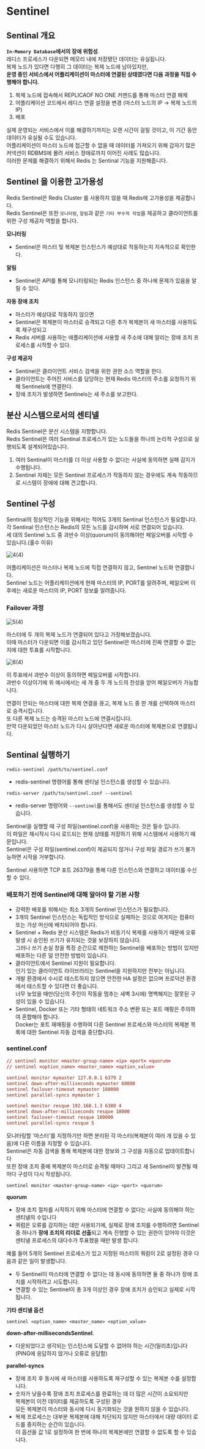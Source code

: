 # Sentinel 
## Sentinal 개요  
       
**`In-Memory Database`에서의 장애 위험성**.       
레디스 프로세스가 다운되면 메모리 내에 저장됐던 데이터는 유실됩니다.      
복제 노드가 있다면 다행히 그 데이터는 복제 노드에 남아있지만,   
**운영 중인 서비스에서 어플리케이션이 마스터에 연결된 상태였다면 다음 과정을 직접 수행해야 합니다.**  
  
1. 복제 노드에 접속해서 REPLICAOF NO ONE 커맨드를 통해 마스터 연결 해제   
2. 어플리케이션 코드에서 레디스 연결 설정을 변경 (마스터 노드의 IP -> 복제 노드의 IP)
3. 배포
    
실제 운영되는 서비스에서 이를 해결하기까지는 오랜 시간이 걸릴 것이고, 이 기간 동안 데이터가 유실될 수도 있습니다.          
어플리케이션이 마스터 노드에 접근할 수 없을 때 데이터를 가져오기 위해 갑자기 많은 커넥션이 RDBMS에 몰려 서비스 장애로까지 이어진 사례도 많습니다.   
이러한 문제를 해결하기 위해서 Redis 는 Sentinal 기능을 지원해줍니다.    
     
## Sentinel 을 이용한 고가용성      
                  
Redis Sentinel은 Redis Cluster 를 사용하지 않을 때 Redis에 고가용성을 제공합니다.             
Redis Sentinel은 또한 `모니터링`, `알림`과 같은 `기타 부수적 작업`을 제공하고 클라이언트를 위한 구성 제공자 역할을 합니다.  
           
**모니터링** 
* Sentinel은 마스터 및 복제본 인스턴스가 예상대로 작동하는지 지속적으로 확인한다.         

**알림**    
* Sentinel은 API를 통해 모니터링되는 Redis 인스턴스 중 하나에 문제가 있음을 알릴 수 있다.          
  
**자동 장애 조치**   
* 마스터가 예상대로 작동하지 않으면        
* Sentinel은 복제본이 마스터로 승격되고 다른 추가 복제본이 새 마스터를 사용하도록 재구성되고       
* Redis 서버를 사용하는 애플리케이션에 사용할 새 주소에 대해 알리는 장애 조치 프로세스를 시작할 수 있다.   
  
**구성 제공자**  
* Sentinel은 클라이언트 서비스 검색을 위한 권한 소스 역할을 한다.   
* 클라이언트는 주어진 서비스를 담당하는 현재 Redis 마스터의 주소를 요청하기 위해 Sentinels에 연결한다.  
* 장애 조치가 발생하면 Sentinels는 새 주소를 보고한다.  
  

## 분산 시스템으로서의 센티넬

Redis Sentinel은 분산 시스템을 지향합니다.  
Redis Sentinel은 여러 Sentinal 프로세스가 있는 노드들을 하나의 논리적 구성으로 실행되도록 설계되어있습니다.  
  
1. 여러 Sentinal이 마스터를 더 이상 사용할 수 없다는 사실에 동의하면 실패 감지가 수행됩니다.      
2. Sentinel 자체는 모든 Sentinel 프로세스가 작동하지 않는 경우에도 계속 작동하므로 시스템이 장애에 대해 견고합니다.     


## Sentinel 구성
Sentinal의 정상적인 기능을 위해서는 적어도 3개의 Sentinal 인스턴스가 필요합니다.   
각 Sentinal 인스턴스는 Redis의 모든 노드를 감시하며 서로 연결되어 있습니다.      
세 대의 Sentinel 노드 중 과반수 이상(quorum)이 동의해야만 페일오버를 시작할 수 있습니다.(홀수 이유)  

![4(4)](https://user-images.githubusercontent.com/50267433/196723347-887b0e66-8821-4e0e-960f-f2a4d0d06393.png)

  
어플리케이션은 마스터나 복제 노드에 직접 연결하지 않고, Sentinel 노드와 연결합니다.      
Sentinel 노드는 어플리케이션에게 현재 마스터의 IP, PORT를 알려주며, 페일오버 이후에는 새로운 마스터의 IP, PORT 정보를 알려줍니다.   

### Failover 과정
 
![5(4)](https://user-images.githubusercontent.com/50267433/196729690-03444555-4530-40f3-8421-d1a18136a3d5.png)

  
마스터에 두 개의 복제 노드가 연결되어 있다고 가정해보겠습니다.     
이때 마스터가 다운되면 이를 감시하고 있던 Sentinel은 마스터에 진짜 연결할 수 없는지에 대한 투표를 시작합니다.   

![6(4)](https://user-images.githubusercontent.com/50267433/196729775-9b7ec16d-c6dd-4111-a766-f97879b3db55.png)
   
이 투표에서 과반수 이상이 동의하면 페일오버를 시작합니다.         
과반수 이상이기에 위 예시에서는 세 개 중 두 개 노드의 찬성을 얻어 페일오버가 가능합니다.         
  
연결이 안되는 마스터에 대한 복제 연결을 끊고, 복제 노드 중 한 개를 선택하여 마스터로 승격시킵니다.        
또 다른 복제 노드는 승격된 마스터 노드에 연결시킵니다.      
만약 다운되었던 마스터 노드가 다시 살아난다면 새로운 마스터에 복제본으로 연결됩니다.  

## Sentinal 실행하기 

```
redis-sentinel /path/to/sentinel.conf
```
* redis-sentinel 명령어를 통해 센티널 인스턴스를 생성할 수 있습니다.  

```
redis-server /path/to/sentinel.conf --sentinel
```
* redis-server 명령어와 `--sentinel`를 통해서도 센티널 인스턴스를 생성할 수 있습니다.   
       
Sentinel을 실행할 때 구성 파일(sentinel.conf)을 사용하는 것은 필수 입니다.       
이 파일은 재시작시 다시 로드되는 현재 상태를 저장하기 위해 시스템에서 사용하기 때문입니다.       
Sentinel은 구성 파일(sentinel.conf)이 제공되지 않거나 구성 파일 경로가 쓰기 불가능하면 시작을 거부합니다.    

Sentinel 사용하면 TCP 포트 26379을 통해 다른 인스턴스와 연결하고 데이터를 수신할 수 있다.   

### 배포하기 전에 Sentinel에 대해 알아야 할 기본 사항
 
* 강력한 배포를 위해서는 최소 3개의 Sentinel 인스턴스가 필요합니다.   
* 3개의 Sentinel 인스턴스는 독립적인 방식으로 실패하는 것으로 여겨지는 컴퓨터 또는 가상 머신에 배치되어야 합니다.  
* Sentinel + Redis 분산 시스템은 Redis가 비동기식 복제를 사용하기 때문에 오류 발생 시 승인된 쓰기가 유지되는 것을 보장하지 않습니다.      
  그러나 쓰기 손실 창을 특정 순간으로 제한하는 Sentinel을 배포하는 방법이 있지만 배포하는 다른 덜 안전한 방법이 있습니다.   
* 클라이언트에서 Sentinel 지원이 필요합니다.   
  인기 있는 클라이언트 라이브러리는 Sentinel을 지원하지만 전부는 아닙니다.
* 개발 환경에서 수시로 테스트하지 않으면 안전한 HA 설정은 없으며 프로덕션 환경에서 테스트할 수 있다면 더 좋습니다.   
  너무 늦었을 때만(당신의 주인이 작동을 멈추는 새벽 3시에) 명백해지는 잘못된 구성이 있을 수 있습니다.
* Sentinel, Docker 또는 기타 형태의 네트워크 주소 변환 또는 포트 매핑은 주의하여 혼합해야 합니다.   
  Docker는 포트 재매핑을 수행하여 다른 Sentinel 프로세스와 마스터의 복제본 목록에 대한 Sentinel 자동 검색을 중단합니다.   

### sentinel.conf

```conf
// sentinel monitor <master-group-name> <ip> <port> <quorum>
// sentinel <option_name> <master_name> <option_value>

sentinel monitor mymaster 127.0.0.1 6379 2
sentinel down-after-milliseconds mymaster 60000
sentinel failover-timeout mymaster 180000
sentinel parallel-syncs mymaster 1

sentinel monitor resque 192.168.1.3 6380 4
sentinel down-after-milliseconds resque 10000
sentinel failover-timeout resque 180000
sentinel parallel-syncs resque 5
```
   
모니터링할 '마스터'를 지정하기만 하면 분리된 각 마스터(복제본이 여러 개 있을 수 있음)에 다른 이름을 지정할 수 있습니다.        
Sentinel은 자동 검색을 통해 복제본에 대한 정보와 그 구성을 자동으로 업데이트합니다  
또한 장애 조치 중에 복제본이 마스터로 승격될 때마다 그리고 새 Sentinel이 발견될 때마다 구성이 다시 작성됩니다.      

```
sentinel monitor <master-group-name> <ip> <port> <quorum>
```
**quorum**  
* 장애 조치 절차를 시작하기 위해 마스터에 연결할 수 없다는 사실에 동의해야 하는 센티넬의 수입니다
* 쿼럼은 오류를 감지하는 데만 사용되기에, 
  실제로 장애 조치를 수행하려면 Sentinel 중 하나가 **장애 조치의 리더로 선출**되고 계속 진행할 수 있는 권한이 있어야 
  이것은 센티넬 프로세스의 대다수가 투표했을 때만 발생 합니다.   
  
예를 들어 5개의 Sentinel 프로세스가 있고 지정된 마스터의 쿼럼이 2로 설정된 경우 다음과 같은 일이 발생합니다.   
* 두 Sentinel이 마스터에 연결할 수 없다는 데 동시에 동의하면 둘 중 하나가 장애 조치를 시작하려고 시도합니다.   
* 연결할 수 있는 Sentinel이 총 3개 이상인 경우 장애 조치가 승인되고 실제로 시작됩니다.

**기타 센티넬 옵션**  
```
sentinel <option_name> <master_name> <option_value>
```
**down-after-millisecondsSentinel**.  
* 다운되었다고 생각되는 인스턴스에 도달할 수 없어야 하는 시간(밀리초)입니다(PING에 응답하지 않거나 오류로 응답함)

**parallel-syncs**   
* 장애 조치 후 동시에 새 마스터를 사용하도록 재구성할 수 있는 복제본 수를 설정합니다.   
* 숫자가 낮을수록 장애 조치 프로세스를 완료하는 데 더 많은 시간이 소요되지만     
  복제본이 이전 데이터를 제공하도록 구성된 경우       
  모든 복제본이 마스터와 동시에 다시 동기화되는 것을 원하지 않을 수 있습니다.    
* 복제 프로세스는 대부분 복제본에 대해 차단되지 않지만 마스터에서 대량 데이터 로드를 중지하는 순간이 있습니다.   
  이 옵션을 값 1로 설정하여 한 번에 하나의 복제본에만 연결할 수 없도록 할 수 있습니다.     
  
  



 





  



